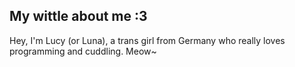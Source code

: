 ## My wittle about me :3
Hey, I'm Lucy (or Luna), a trans girl from Germany who really loves programming and cuddling. Meow~
